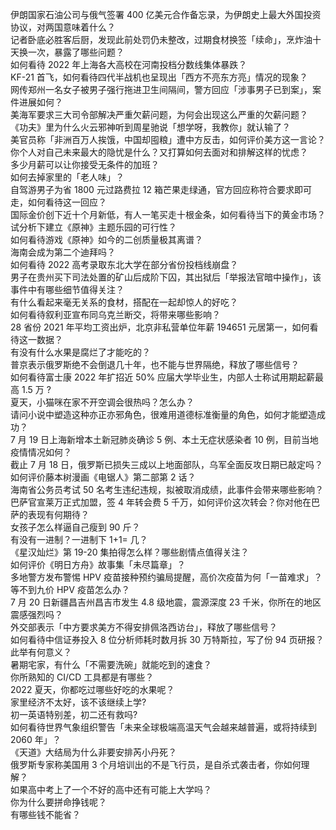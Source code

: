 伊朗国家石油公司与俄气签署 400 亿美元合作备忘录，为伊朗史上最大外国投资协议，对两国意味着什么？  
记者卧底必胜客后厨，发现此前处罚仍未整改，过期食材换签「续命」，烹炸油十天换一次，暴露了哪些问题？  
如何看待 2022 年上海各大高校在河南投档分数线集体暴跌？  
KF-21 首飞，如何看待四代半战机也呈现出「西方不亮东方亮」情况的现象？  
网传郑州一名女子被男子强行拖进卫生间隔间，警方回应「涉事男子已到案」，案件进展如何？  
美海军要求三大司令部解决严重欠薪问题，为何会出现这么严重的欠薪问题？  
《功夫》里为什么火云邪神听到周星驰说「想学呀，我教你」就认输了？  
美官员称「非洲百万人挨饿，中国却囤粮」遭中方反击，如何评价美方这一言论？  
你个人对自己未来最大的隐忧是什么？又打算如何去面对和排解这样的忧虑？  
多少月薪可以让你接受无条件的加班？  
如何去掉家里的「老人味」？  
自驾游男子为省 1800 元过路费拉 12 箱芒果走绿通，官方回应称符合要求即可走，如何看待这一回应？  
国际金价创下近十个月新低，有人一笔买走十根金条，如何看待当下的黄金市场？  
试分析下建立《原神》主题乐园的可行性？  
如何看待游戏《原神》如今的二创质量极其离谱？  
海南会成为第二个迪拜吗？  
如何看待 2022 高考录取东北大学在部分省份投档线崩盘？  
男子在贵州买下司法处置的矿山后成阶下囚，其出狱后「举报法官暗中操作」，该事件中有哪些细节值得关注？  
有什么看起来毫无关系的食材，搭配在一起却惊人的好吃？  
如何看待叙利亚宣布同乌克兰断交，将带来哪些影响？  
28 省份 2021 年平均工资出炉，北京非私营单位年薪 194651 元居第一，如何看待这一数据？  
有没有什么水果是腐烂了才能吃的？  
普京表示俄罗斯绝不会倒退几十年，也不能与世界隔绝，释放了哪些信号？  
如何看待富士康 2022 年扩招近 50% 应届大学毕业生，内部人士称试用期起薪最高 1.5 万 ?  
夏天，小猫咪在家不开空调会很热吗？怎么办？  
请问小说中塑造这种亦正亦邪角色，很难用道德标准衡量的角色，如何才能塑造成功？  
7 月 19 日上海新增本土新冠肺炎确诊 5 例、本土无症状感染者 10 例，目前当地疫情情况如何？  
截止 7 月 18 日，俄罗斯已损失三成以上地面部队，乌军全面反攻日期已敲定吗？  
如何评价藤本树漫画《电锯人》第二部第 2 话？  
海南省公务员考试 50 名考生违纪违规，拟被取消成绩，此事件会带来哪些影响？  
巴萨官宣莱万正式加盟，签 4 年转会费 5 千万，如何评价这次转会？你对他在巴萨的表现有何期待？  
女孩子怎么样逼自己瘦到 90 斤？  
有没有一进制？一进制下 1+1= 几？  
《星汉灿烂》第 19-20 集拍得怎么样？哪些剧情点值得关注？  
如何评价《明日方舟》故事集「未尽篇章」？  
多地警方发布警惕 HPV 疫苗接种预约骗局提醒，高价次疫苗为何「一苗难求」？等不到九价 HPV 疫苗怎么办？  
7 月 20 日新疆昌吉州昌吉市发生 4.8 级地震，震源深度 23 千米，你所在的地区震感强烈吗？  
外交部表示「中方要求美方不得安排佩洛西访台」，释放了哪些信号？  
如何看待中信证券投入 8 位分析师耗时数月拆 30 万特斯拉，写了份 94 页研报？ 此举有何意义？  
暑期宅家，有什么「不需要洗碗」就能吃到的速食？  
你所熟知的 CI/CD 工具都是有哪些？  
2022 夏天，你都吃过哪些好吃的水果呢？  
家里经济不太好，该不该继续上学?  
初一英语特别差，初二还有救吗?  
如何看待世界气象组织警告「未来全球极端高温天气会越来越普遍，或将持续到 2060 年」？  
《天道》大结局为什么非要安排芮小丹死？  
俄罗斯专家称美国用 3 个月培训出的不是飞行员，是自杀式袭击者，你如何理解？  
如果高中考上了一个不好的高中还有可能上大学吗？  
你为什么要拼命挣钱呢？  
有哪些钱不能省？  
